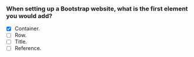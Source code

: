 ### When setting up a Bootstrap website, what is the first element you would add?

- [x] Container.
- [ ] Row.
- [ ] Title.
- [ ] Reference.
